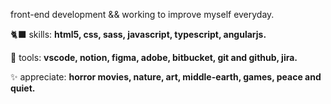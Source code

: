 <p align="left"> 
  front-end development && working to improve myself everyday.<br>
</p>

<p align="left">
  🐈‍⬛ skills: <strong>html5, css, sass, javascript, typescript, angularjs.</strong>
</p>

<p align="left">
  💼 tools: <strong>vscode, notion, figma, adobe, bitbucket, git and github, jira.</strong>
</p>

<p align="left">
 ✨ appreciate: <strong>horror movies, nature, art, middle-earth, games, peace and quiet.</strong>
</p></br>
